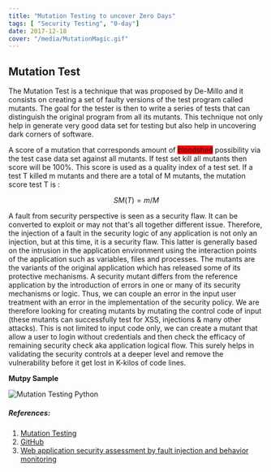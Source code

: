 ```yaml
---
title: "Mutation Testing to uncover Zero Days"
tags: [ "Security Testing", "0-day"]
date: 2017-12-18
cover: "/media/MutationMagic.gif"
---
```


## Mutation Test

The Mutation Test is a technique that was proposed by De-Millo and it consists on creating a set of faulty versions of the test program called mutants. The goal for the tester is then to write a series of tests that can distinguish the original program from all its mutants. This technique not only help in generate very good data set for testing but also help in uncovering dark corners of software.

A score of a mutation that corresponds amount of <span style="background-color: #FF0000">bloodshed</span> possibility via the test case data set against all mutants. If test set kill all mutants then score will be 100%. This score is used as
a quality index of a test set. If a test T killed m mutants and there are a total of M mutants, the mutation score test T
is :

```math
SM (T) = m / M
```

A fault from security perspective is seen as a security flaw. It can be converted to exploit or may not that's all together different issue. Therefore, the injection of a fault in the security logic of any application is not only an injection, but at this time, it is a security flaw. This latter is generally based on the intrusion in the application environment using the interaction points of the application such as variables, files and processes.
The mutants are the variants of the original application which has released some of its protective mechanisms. A security
mutant differs from the reference application by the introduction of errors in one or many of its security mechanisms or logic. Thus, we can couple an error in the input user treatment with an error in the implementation of the security policy. We are therefore looking for creating mutants by mutating the control code of input (these mutants can successfully test for XSS, injections & many other attacks). This is not limited to input code only, we can create a mutant that allow a user to login without credentials and then check the efficacy of remaining security check aka application logical flow. This surely helps in validating the security controls at a deeper level and remove the vulnerability before it get lost in K-kilos of code lines.



**Mutpy Sample**

![ Mutation Testing Python](/media/MutationTesting.gif)


##### **References**:
1. [Mutation Testing](https://en.wikipedia.org/wiki/Mutation_testing)
2. [GitHub](https://pypi.python.org/pypi/MutPy/0.5.1) 
3. [Web application security assessment by fault injection and behavior monitoring](https://dl.acm.org/citation.cfm?id=775174)

